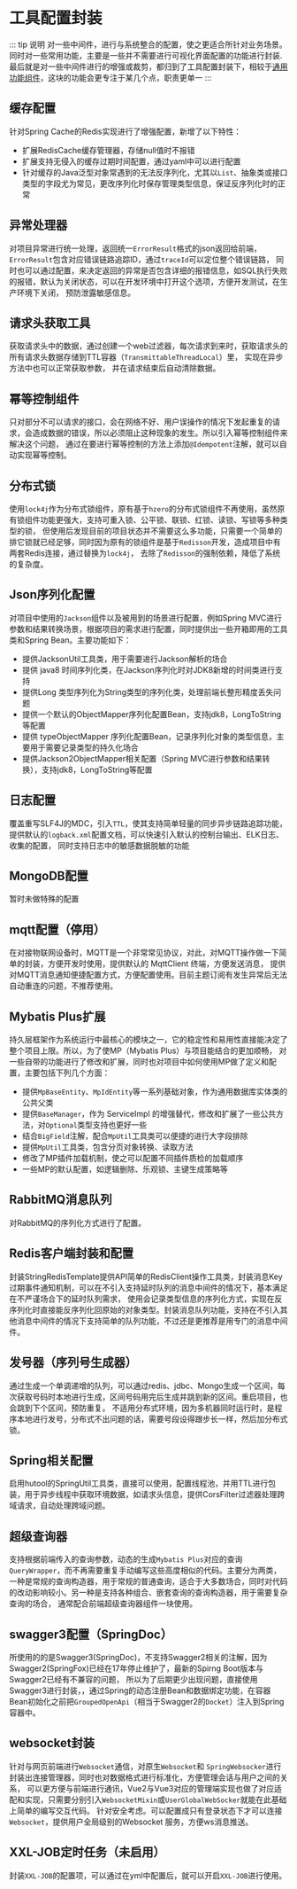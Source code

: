 # 工具配置封装
::: tip 说明
对一些中间件，进行与系统整合的配置，使之更适合所针对业务场景。同时对一些常用功能，主要是一些并不需要进行可视化界面配置的功能进行封装.
最后就是对一些中间件进行的增强或裁剪，都归到了工具配置封装下，相较于[通用功能组件](通用功能组件.md)，这块的功能会更专注于某几个点，职责更单一
:::
## 缓存配置
针对Spring Cache的Redis实现进行了增强配置，新增了以下特性：
- 扩展RedisCache缓存管理器，存储null值时不报错
- 扩展支持无侵入的缓存过期时间配置，通过yaml中可以进行配置
- 针对缓存的Java泛型对象常遇到的无法反序列化，尤其以`List`、抽象类或接口类型的字段尤为常见，更改序列化时保存管理类型信息，保证反序列化时的正常
## 异常处理器
对项目异常进行统一处理，返回统一`ErrorResult`格式的json返回给前端，`ErrorResult`包含对应错误链路追踪ID，通过`traceId`可以定位整个错误链路，
同时也可以通过配置，来决定返回的异常是否包含详细的报错信息，如SQL执行失败的报错，默认为关闭状态，可以在开发环境中打开这个选项，方便开发测试，在生产环境下关闭，
预防泄露敏感信息。
## 请求头获取工具
获取请求头中的数据，通过创建一个web过滤器，每次请求到来时，获取请求头的所有请求头数据存储到TTL容器（`TransmittableThreadLocal`）里，
实现在异步方法中也可以正常获取参数， 并在请求结束后自动清除数据。
## 幂等控制组件
只对部分不可以请求的接口，会在网络不好、用户误操作的情况下发起重复的请求，会造成数据的错误，所以必须阻止这种现象的发生。所以引入幂等控制组件来解决这个问题，
通过在要进行幂等控制的方法上添加`@Idempotent`注解，就可以自动实现幂等控制。
## 分布式锁
使用`lock4j`作为分布式锁组件，原有基于`hzero`的分布式锁组件不再使用，虽然原有锁组件功能更强大，支持可重入锁、公平锁、联锁、红锁、读锁、写锁等多种类型的锁，
但使用后发现目前的项目状态并不需要这么多功能，只需要一个简单的排它锁就已经足够，同时因为原有的锁组件是基于`Redisson`开发，造成项目中有两套Redis连接，通过替换为`lock4j`，
去除了`Redisson`的强制依赖，降低了系统的复杂度。
## Json序列化配置
对项目中使用的`Jackson`组件以及被用到的场景进行配置，例如Spring MVC进行参数和结果转换场景，根据项目的需求进行配置，同时提供出一些开箱即用的工具类和Spring Bean。主要功能如下：
- 提供JacksonUtil工具类，用于需要进行Jackson解析的场合
- 提供 java8 时间序列化类，在Jackson序列化时对JDK8新增的时间类进行支持
- 提供Long 类型序列化为String类型的序列化类，处理前端长整形精度丢失问题
- 提供一个默认的ObjectMapper序列化配置Bean，支持jdk8，LongToString等配置
- 提供 typeObjectMapper 序列化配置Bean，记录序列化对象的类型信息，主要用于需要记录类型的持久化场合
- 提供Jackson2ObjectMapper相关配置（Spring MVC进行参数和结果转换），支持jdk8，LongToString等配置
## 日志配置
覆盖重写SLF4J的MDC，引入`TTL`，使其支持简单轻量的同步异步链路追踪功能，提供默认的`logback.xml`配置文档，可以快速引入默认的控制台输出、ELK日志、收集的配置，
同时支持日志中的敏感数据脱敏的功能
## MongoDB配置
暂时未做特殊的配置
## mqtt配置（停用）
在对接物联网设备时，MQTT是一个非常常见协议，对此，对MQTT操作做一下简单的封装，方便开发时使用，提供默认的 MqttClient 终端，方便发送消息，
提供对MQTT消息通知便捷配置方式，方便配置使用。目前主题订阅有发生异常后无法自动重连的问题，不推荐使用。
## Mybatis Plus扩展
持久层框架作为系统运行中最核心的模块之一，它的稳定性和易用性直接能决定了整个项目上限。所以，为了使MP（Mybatis Plus）与项目能结合的更加顺畅，
对一些自带的功能进行了修改和扩展，同时也对项目中如何使用MP做了定义和配置，主要包括下列几个方面：
- 提供`MpBaseEntity`、`MpIdEntity`等一系列基础对象，作为通用数据库实体类的公共父类
- 提供`BaseManager`，作为 ServiceImpl 的增强替代，修改和扩展了一些公共方法，对`Optional`类型支持也更好一些
- 结合`BigField`注解，配合`MpUtil`工具类可以便捷的进行大字段排除
- 提供`MpUtil`工具类，包含分页对象转换、读取方法
- 修改了MP插件加载机制，使之可以配置不同插件质检的加载顺序
- 一些MP的默认配置，如逻辑删除、乐观锁、主键生成策略等
## RabbitMQ消息队列
对RabbitMQ的序列化方式进行了配置。
## Redis客户端封装和配置
封装StringRedisTemplate提供API简单的RedisClient操作工具类，封装消息Key过期事件通知机制，可以在不引入支持延时队列的消息中间件的情况下，基本满足在不严谨场合下的延时队列需求，
使用会记录类型信息的序列化方式，实现在反序列化时直接能反序列化回原始的对象类型。封装消息队列功能，支持在不引入其他消息中间件的情况下支持简单的队列功能，不过还是更推荐是用专门的消息中间件。
## 发号器（序列号生成器）
通过生成一个单调递增的队列，可以通过redis、jdbc、Mongo生成一个区间，每次获取号码时本地进行生成，区间号码用完后生成并跳到新的区间。重启项目，也会跳到下个区间，预防重复。
不适用分布式环境，因为多机器同时运行时，是程序本地进行发号，分布式不出问题的话，需要号段设得跟步长一样，然后加分布式锁。
## Spring相关配置
启用hutool的SpringUtil工具类，直接可以使用，配置线程池，并用TTL进行包装，用于异步线程中获取环境数据，如请求头信息，提供CorsFilter过滤器处理跨域请求，自动处理跨域问题。
## 超级查询器
支持根据前端传入的查询参数，动态的生成`Mybatis Plus`对应的查询`QueryWrapper`，而不再需要重复手动编写这些高度相似的代码。主要分为两类，
一种是常规的查询构造器，用于常规的普通查询，适合于大多数场合，同时对代码的改动影响较小。另一种是支持各种组合、嵌套查询的查询构造器，用于需要复杂查询的场合，
通常配合前端超级查询器组件一块使用。
## swagger3配置（SpringDoc）
所使用的的是Swagger3(SpringDoc)，不支持Swagger2相关的注解，因为Swagger2(SpringFox)已经在17年停止维护了，最新的Spirng Boot版本与Swagger2已经有不兼容的问题，
所以为了后期更少出现问题，直接使用Swagger3进行封装，，通过Spring的动态注册Bean和数据绑定功能，在容器Bean初始化之前把`GroupedOpenApi`（相当于Swagger2的`Docket`）注入到Spring容器中。
## websocket封装
针对与网页前端进行`Websocket`通信，对原生`Websocket`和 `SpringWebsocker`进行封装出连接管理器，同时也对数据格式进行标准化，方便管理会话与用户之间的关系，
可以更方便与前端进行通讯，Vue2与Vue3对应的管理端实现也做了对应适配和实现，只需要分别引入`WebsocketMixin`或`UserGlobalWebSocker`就能在此基础上简单的编写交互代码。
针对安全考虑。可以配置成只有登录状态下才可以连接`Websocket`，提供用户全局级别的Websocket 服务，方便ws消息推送。
## XXL-JOB定时任务（未启用）
封装`XXL-JOB`的配置项，可以通过在yml中配置后，就可以开启`XXL-JOB`进行使用。
